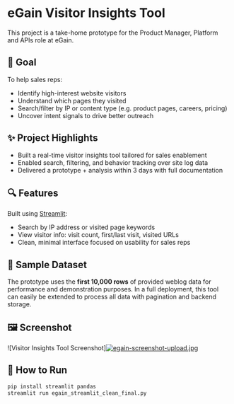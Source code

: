 # eGain Visitor Insights Tool

This project is a take-home prototype for the Product Manager, Platform and APIs role at eGain.

## 🧠 Goal

To help sales reps:
- Identify high-interest website visitors
- Understand which pages they visited
- Search/filter by IP or content type (e.g. product pages, careers, pricing)
- Uncover intent signals to drive better outreach

## ✨ Project Highlights

- Built a real-time visitor insights tool tailored for sales enablement
- Enabled search, filtering, and behavior tracking over site log data
- Delivered a prototype + analysis within 3 days with full documentation

## 🔍 Features

Built using [Streamlit](https://streamlit.io):

- Search by IP address or visited page keywords
- View visitor info: visit count, first/last visit, visited URLs
- Clean, minimal interface focused on usability for sales reps

## 🧪 Sample Dataset

The prototype uses the **first 10,000 rows** of provided weblog data for performance and demonstration purposes. In a full deployment, this tool can easily be extended to process all data with pagination and backend storage.

## 🖼️ Screenshot

![Visitor Insights Tool Screenshot][![egain-screenshot-upload.jpg](https://i.postimg.cc/8kf7QnW4/egain-screenshot-upload.jpg)](https://postimg.cc/V51fXgK0)

## 🚀 How to Run

```bash
pip install streamlit pandas
streamlit run egain_streamlit_clean_final.py
